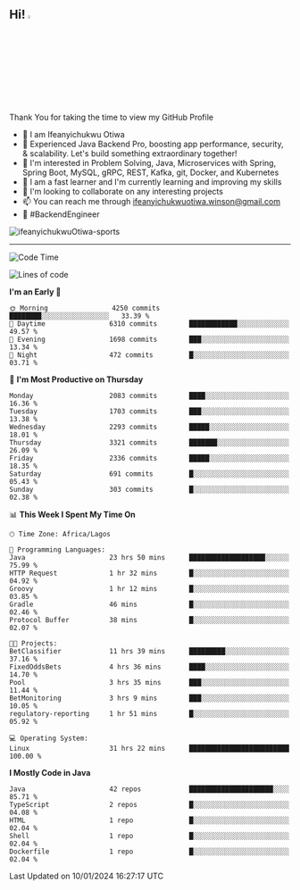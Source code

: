 <!-- BLOG-POST-LIST:START --><!-- BLOG-POST-LIST:END -->

## Hi! <img src="https://media.giphy.com/media/hvRJCLFzcasrR4ia7z/giphy.gif" width="4%"> 

Thank You for taking the time to view my GitHub Profile

- 👋 I am Ifeanyichukwu Otiwa
- 🚀 Experienced Java Backend Pro, boosting app performance, security, & scalability. Let's build something extraordinary together!
- 👀 I'm interested in Problem Solving, Java, Microservices with Spring, Spring Boot, MySQL, gRPC, REST, Kafka, git, Docker, and Kubernetes
- 🌱 I am a fast learner and I'm currently learning and improving my skills
- 💞️ I'm looking to collaborate on any interesting projects
- 📫 You can reach me through ifeanyichukwuotiwa.winson@gmail.com
- 🚀 #BackendEngineer

<p align="left" marginTop="10px"> <img src="https://komarev.com/ghpvc/?username=ifeanyichukwuOtiwa-sports&label=Profile%20views&color=0e75b6&style=for-the-badge" alt="ifeanyichukwuOtiwa-sports" /> </p>

***

<!--START_SECTION:waka-->
![Code Time](http://img.shields.io/badge/Code%20Time-2%2C101%20hrs%205%20mins-blue)

![Lines of code](https://img.shields.io/badge/From%20Hello%20World%20I%27ve%20Written-4.5%20million%20lines%20of%20code-blue)

**I'm an Early 🐤** 

```text
🌞 Morning                4250 commits        ████████░░░░░░░░░░░░░░░░░   33.39 % 
🌆 Daytime                6310 commits        ████████████░░░░░░░░░░░░░   49.57 % 
🌃 Evening                1698 commits        ███░░░░░░░░░░░░░░░░░░░░░░   13.34 % 
🌙 Night                  472 commits         █░░░░░░░░░░░░░░░░░░░░░░░░   03.71 % 
```
📅 **I'm Most Productive on Thursday** 

```text
Monday                   2083 commits        ████░░░░░░░░░░░░░░░░░░░░░   16.36 % 
Tuesday                  1703 commits        ███░░░░░░░░░░░░░░░░░░░░░░   13.38 % 
Wednesday                2293 commits        █████░░░░░░░░░░░░░░░░░░░░   18.01 % 
Thursday                 3321 commits        ███████░░░░░░░░░░░░░░░░░░   26.09 % 
Friday                   2336 commits        █████░░░░░░░░░░░░░░░░░░░░   18.35 % 
Saturday                 691 commits         █░░░░░░░░░░░░░░░░░░░░░░░░   05.43 % 
Sunday                   303 commits         █░░░░░░░░░░░░░░░░░░░░░░░░   02.38 % 
```


📊 **This Week I Spent My Time On** 

```text
🕑︎ Time Zone: Africa/Lagos

💬 Programming Languages: 
Java                     23 hrs 50 mins      ███████████████████░░░░░░   75.99 % 
HTTP Request             1 hr 32 mins        █░░░░░░░░░░░░░░░░░░░░░░░░   04.92 % 
Groovy                   1 hr 12 mins        █░░░░░░░░░░░░░░░░░░░░░░░░   03.85 % 
Gradle                   46 mins             █░░░░░░░░░░░░░░░░░░░░░░░░   02.46 % 
Protocol Buffer          38 mins             █░░░░░░░░░░░░░░░░░░░░░░░░   02.07 % 

🐱‍💻 Projects: 
BetClassifier            11 hrs 39 mins      █████████░░░░░░░░░░░░░░░░   37.16 % 
FixedOddsBets            4 hrs 36 mins       ████░░░░░░░░░░░░░░░░░░░░░   14.70 % 
Pool                     3 hrs 35 mins       ███░░░░░░░░░░░░░░░░░░░░░░   11.44 % 
BetMonitoring            3 hrs 9 mins        ███░░░░░░░░░░░░░░░░░░░░░░   10.05 % 
regulatory-reporting     1 hr 51 mins        █░░░░░░░░░░░░░░░░░░░░░░░░   05.92 % 

💻 Operating System: 
Linux                    31 hrs 22 mins      █████████████████████████   100.00 % 
```

**I Mostly Code in Java** 

```text
Java                     42 repos            █████████████████████░░░░   85.71 % 
TypeScript               2 repos             █░░░░░░░░░░░░░░░░░░░░░░░░   04.08 % 
HTML                     1 repo              █░░░░░░░░░░░░░░░░░░░░░░░░   02.04 % 
Shell                    1 repo              █░░░░░░░░░░░░░░░░░░░░░░░░   02.04 % 
Dockerfile               1 repo              █░░░░░░░░░░░░░░░░░░░░░░░░   02.04 % 
```




 Last Updated on 10/01/2024 16:27:17 UTC
<!--END_SECTION:waka-->

<!--
<p align="center">
![trophy](https://github-profile-trophy.vercel.app/?username=ifeanyichukwuOtiwa-sports&theme=onedark) (https://github.com/ryo-ma/github-profile-trophy)
</p>
-->

<!---
ifeanyi-otiwa/ifeanyi-otiwa is a ✨ special ✨ repository because its `README.md` (this file) appears on your GitHub profile.
You can click the Preview link to take a look at your changes.
--->
